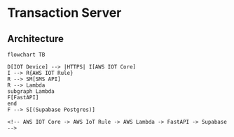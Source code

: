 # Transaction Server

## Architecture
```mermaid
flowchart TB

D[IOT Device] --> |HTTPS| I[AWS IOT Core]
I --> R{AWS IOT Rule}
R --> SM[SMS API]
R --> Lambda
subgraph Lambda
F[FastAPI]
end
F --> S[(Supabase Postgres)]

<!-- AWS IOT Core -> AWS IoT Rule -> AWS Lambda -> FastAPI -> Supabase -->
```
